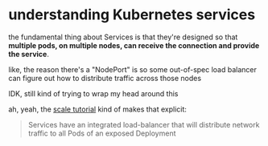 # understanding Kubernetes services

the fundamental thing about Services is that they're designed so that **multiple pods, on multiple nodes, can receive the connection and provide the service**.

like, the reason there's a "NodePort" is so some out-of-spec load balancer can figure out how to distribute traffic across those nodes

IDK, still kind of trying to wrap my head around this

ah, yeah, the [scale tutorial][] kind of makes that explicit:

[scale tutorial]: https://kubernetes.io/docs/tutorials/kubernetes-basics/scale/scale-intro/

> Services have an integrated load-balancer that will distribute network traffic to all Pods of an exposed Deployment
